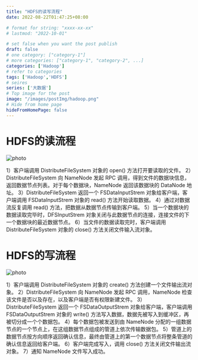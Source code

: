```yaml
---
title: "HDFS的读写流程"
date: 2022-08-22T01:47:25+08:00

# format for string: "xxxx-xx-xx"
# lastmod: "2022-10-01"

# set false when you want the post publish
draft: false
# one category: ["category-1"] 
# more categories: ["category-1", "category-2", ...]
categories: ['Hadoop']
# refer to categories
tags: ['Hadoop','HDFS']
# seires
series: ['大数据']
# Top image for the post
image: "/images/postImg/hadoop.png"
# Hide from home page
hideFromHomePage: false
---
```


# HDFS的读流程

![photo](/images/posts/1661075245/image1.png)

1）客户端调用 DistributeFileSystem 对象的 open() 方法打开要读取的文件。
2）DistributeFileSystem 向 NameNode 发起 RPC 调用，得到文件的数据块信息，返回数据节点列表。对于每个数据块，NameNode 返回该数据块的 DataNode 地址。
3）DistributeFileSystem 返回一个 FSDataInputStrem 对象给客户端，客户端调用 FSDataInputStrem 对象的 read() 方法开始读取数据。
4）通过对数据流反复调用 read() 方法，把数据从数据节点传输到客户端。
5）当一个数据块的数据读取完毕时，DFSInputStrem 对象关闭与此数据节点的连接，连接文件的下一个数据块的最近数据节点。
6）当文件的数据读取完时，客户端调用 DistributeFileSystem 对象的 close() 方法关闭文件输入流对象。

# HDFS的写流程

![photo](/images/posts/1661075245/image2.png)

1）客户端调用 DistributeFileSystem 对象的 create() 方法创建一个文件输出流对象。
2）DistributeFileSystem 向 NameNode 发起 RPC 调用，NameNode 检查该文件是否以及存在，以及客户端是否有权限新建文件。
3）DistributeFileSystem 返回一个 FSDataOutputStrem 对象给客户端，客户端调用 FSDataOutputStrem 对象的 write() 方法写入数据，数据先被写入到缓冲区，再被切分成一个个数据包。
4）每个数据包被发送到由 NameNode 分配的一组数据节点的一个节点上，在这组数据节点组成的管道上依次传输数据包。
5）管道上的数据节点按方向顺序返回确认信息，最终由管道上的第一个数据节点将整条管道的确认信息返回给客户端。
6）客户端完成写入，调用 close() 方法关闭文件输出流对象。
7）通知 NameNode 文件写入成功。